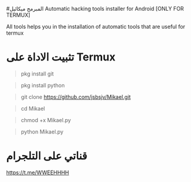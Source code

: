 #المبرمج ميكائيل
Automatic hacking tools installer for Android [ONLY FOR TERMUX]

All tools helps you in the installation of automatic tools that are useful for termux

# تثبيت الاداة على  Termux

> pkg install git

> pkg install python

> git clone https://github.com/jsbsjv/Mikael.git

> cd Mikael

> chmod +x Mikael.py

> python Mikael.py




# قناتي على التلجرام 

https://t.me/WWEEHHHH 
